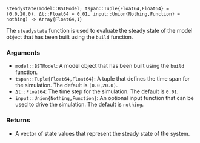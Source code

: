 ```
steadystate(model::BSTModel; tspan::Tuple{Float64,Float64} = (0.0,20.0), Δt::Float64 = 0.01, input::Union{Nothing,Function} = nothing) -> Array{Float64,1}
```

The `steadystate` function is used to evaluate the steady state of the model object that has been built using the `build` function.

### Arguments

  * `model::BSTModel`: A model object that has been built using the `build` function.
  * `tspan::Tuple{Float64,Float64}`: A tuple that defines the time span for the simulation. The default is `(0.0,20.0)`.
  * `Δt::Float64`: The time step for the simulation. The default is `0.01`.
  * `input::Union{Nothing,Function}`: An optional input function that can be used to drive the simulation. The default is `nothing`.

### Returns

  * A vector of state values that represent the steady state of the system.
